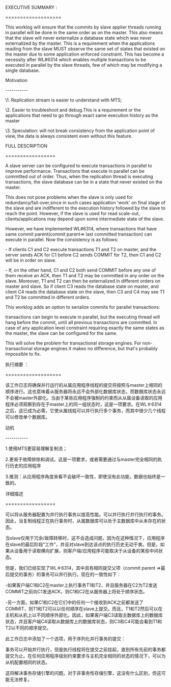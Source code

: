 EXECUTIVE SUMMARY :

===================

This worklog will ensure that the commits by slave applier threads running in parallel will be done in the same order as on the master. This also means that the slave will never externalize a database state which was never externalized by the master. This is a requirement when the applications reading from the slave MUST observe the same set of states that existed on the master due to some application enforced constraint. This has become a necessity after WL#6314 which enables multiple transactions to be executed in parallel by the slave threads, few of which may be modifying a single database.

 

Motivation

\-----------

 

 \1. Replication stream is easier to understand with MTS;

 \2. Easier to troubleshoot and debug.This is a requirement or the applications that need to go through exact same execution history as the master

 \3. Speculation: will not break consistency from the application point of view, the data is always consistent even without this feature.

 

 

FULL DESCRIPTION

=================

A slave server can be configured to execute transactions in parallel to improve performance. Transactions that execute in parallel can be committed out of order. Thus, when the replication thread is executing transactions, the slave database can be in a state that never existed on the master.

 

This does not pose problems when the slave is only used for redundancy/fail-over,since in such cases application 'work' on final stage of the slave and are indifferent to the execution history followed by the slave to reach the point. However, if the slave is used for read scale-out, clients/applications may depend upon some intermediate state of the slave.

 

However, we have implemented WL#6314, where transactions that have same commit parent(commit parent=> last committed transaction) can execute in parallel. Now the consistency is as follows:

 

\- If clients C1 and C2 execute transactions T1 and T2 on master, and the server sends ACK for C1 before C2 sends COMMIT for T2, then C1 and C2 will be in order on slave.

\- If, on the other hand, C1 and C2 both send COMMIT before any one of them receive an ACK, then T1 and T2 may be committed in any order on the slave. Moreover, T1 and T2 can then be externalized in different orders on master and slave. So if client C3 reads the database state on master, and client C4 reads the database state on the slave, then C3 and C4 may see T1 and T2 be committed in different orders.

 

This worklog adds an option to serialize commits for parallel transactions: 

transactions can begin to execute in parallel, but the executing thread will hang before the commit, until all previous transactions are committed. In case of any application level constraint requiring exactly the same states as the master, the slave can be configured for the same. 

 

This will solve the problem for transactional storage engines. For non-transactional storage engines it makes no difference, but that's probably impossible to fix.

执行摘要 ：

===================

该工作日志将确保并行运行的从属应用程序线程的提交将按照与master上相同的顺序进行。这也意味着从服务器将永远不会外部化数据库状态，而数据库状态永远不会被master外部化。当由于某些应用程序强制的约束而从从属设备读取的应用程序必须观察到存在于master上的同一组状态时，这是一项要求。在WL＃6314之后，这已成为必需，它使从属线程可以并行执行多个事务，而其中很少几个线程可以修改单个数据库。

 

动机

\-----------

 

 1.使用MTS更容易理解复制流；

 2.更易于故障排除和调试。这是一项要求，或者需要通过与master完全相同的执行历史的应用程序

 3.推测：从应用程序角度来看不会破坏一致性，即使没有此功能，数据也始终是一致的。

 

 

详细描述

=================

可以将从服务器配置为并行执行事务以提高性能。可以并行执行并行执行的事务。因此，当复制线程正在执行事务时，从属数据库可以处于主数据库中从未存在的状态。

 

当slave仅用于冗余/故障转移时，这不会造成问题，因为在这种情况下，应用程序在slave的最后阶段“工作”，并且对slave到达该点的执行历史无动于衷。但是，如果从设备用于读取横向扩展，则客户端/应用程序可能取决于从设备的某些中间状态。

 

但是，我们已经实现了WL＃6314，其中具有相同提交父项（commit parent =>最后提交的事务）的事务可以并行执行。现在的一致性如下：

 

-如果客户端C1和C2在master上执行事务T1和T2，并且服务器在C2为T2发送COMMIT之前向C1发送ACK，则C1和C2在从服务器上将处于顺序状态。

-另一方面，如果C1和C2在它们中的任何一个接收到ACK之前都发送了COMMIT，则T1和T2可以以任何顺序在slave上提交。而且，T1和T2然后可以在主机和从机上以不同顺序外部化。因此，如果客户端C3读取主数据库上的数据库状态，并且客户端C4读取从数据库上的数据库状态，则C3和C4可能会看到T1和T2以不同的顺序提交。

 

此工作日志中添加了一个选项，用于序列化并行事务的提交：

事务可以开始并行执行，但是执行线程将在提交之前挂起，直到所有先前的事务都提交为止。在任何应用程序级别约束要求与主机完全相同的状态的情况下，可以为从机配置相同的状态。

 

这将解决事务存储引擎的问题。对于非事务性存储引擎，这没有什么区别，但这可能无法修复。